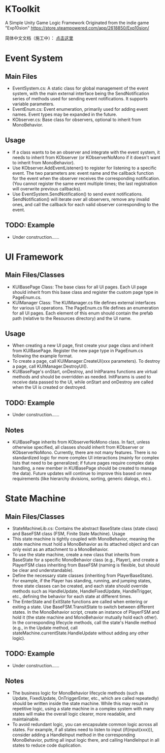 # KToolkit
A Simple Unity Game Logic Framework
Originated from the indie game "Exp10sion"
<u>https://store.steampowered.com/app/2618850/Exp10sion/</u>

简体中文文档（施工中）：
<u>[点击这里](https://github.com/cortexA233/KToolkit_for_unity/blob/main/README_CN.md)</u>

# Event System
## Main Files
* EventSystem.cs: A static class for global management of the event system, with the main external interface being the SendNotification series of methods used for sending event notifications. It supports variable parameters.
* EventEnum.cs: Event enumeration, primarily used for adding event names. Event types may be expanded in the future.
* KObserver.cs: Base class for observers, optional to inherit from MonoBehavior.
## Usage
* If a class wants to be an observer and integrate with the event system, it needs to inherit from KObserver (or KObserverNoMono if it doesn't want to inherit from MonoBehavior).
* Use KObserver.AddEventListener() to register for listening to a specific event. The two parameters are: event name and the callback function for the event when the observer receives the corresponding notification. (You cannot register the same event multiple times; the last registration will overwrite previous callbacks).
* Use EventSystem.SendNotification() to send event notifications. SendNotification() will iterate over all observers, remove any invalid ones, and call the callback for each valid observer corresponding to the event.
## TODO: Example
* Under construction......


# UI Framework
## Main Files/Classes
* KUIBasePage Class: The base class for all UI pages. Each UI page should inherit from this base class and register the custom page type in PageEnum.cs.
* KUIManager Class: The KUIManager.cs file defines external interfaces for various UI operations. The PageEnum.cs file defines an enumeration for all UI pages. Each element of this enum should contain the prefab path (relative to the Resources directory) and the UI name.
## Usage
* When creating a new UI page, first create your page class and inherit from KUIBasePage.
Register the new page type in PageEnum.cs following the example format.
* To create a page, call KUIManager.CreateUI<xxxPage>(xxx parameters). To destroy a page, call KUIManager.DestroyUI<xxxPage>().
* KUIBasePage's onStart, onDestroy, and InitParams functions are virtual methods and should be overridden as needed. InitParams is used to receive data passed to the UI, while onStart and onDestroy are called when the UI is created or destroyed.
## TODO: Example
* Under construction......
## Notes
* KUIBasePage inherits from KObserverNoMono class. In fact, unless otherwise specified, all classes should inherit from KObserver or KObserverNoMono.
Currently, there are not many features. There is no standardized logic for more complex UI interactions (mainly for complex lists that need to be generalized; if future pages require complex data handling, a new member in KUIBasePage should be created to manage the data). Future updates will continue to improve this based on new requirements (like hierarchy divisions, sorting, generic dialogs, etc.).

# State Machine
## Main Files/Classes
* StateMachineLib.cs: Contains the abstract BaseState class (state class) and BaseFSM class (FSM, Finite State Machine).
Usage
* This state machine is tightly coupled with MonoBehavior, meaning the state machine must hold a MonoBehavior as its attached object and can only exist as an attachment to a MonoBehavior.
* To use the state machine, create a new class that inherits from BaseState for a specific MonoBehavior class (e.g., Player), and create a PlayerFSM class inheriting from BaseFSM (naming is flexible, but should be clear and understandable).
* Define the necessary state classes (inheriting from PlayerBaseState). For example, if the Player has standing, running, and jumping states, three state classes can be created, and each state should override methods such as HandleUpdate, HandleFixedUpdate, HandleTrigger, etc., defining the behavior for each state at different times.
* The EnterState and ExitState functions are called when entering or exiting a state. Use BaseFSM.TransitState to switch between different states.
In the MonoBehavior script, create an instance of PlayerFSM and hold it (the state machine and MonoBehavior mutually hold each other). In the corresponding lifecycle methods, call the state's Handle method (e.g., in the Update method, call stateMachine.currentState.HandleUpdate without adding any other logic).
## TODO: Example
* Under construction......
## Notes
* The business logic for MonoBehavior lifecycle methods (such as Update, FixedUpdate, OnTriggerEnter, etc., which are called repeatedly) should be written inside the state machine. While this may result in repetitive logic, using a state machine in a complex system with many states will make the overall logic clearer, more readable, and maintainable.
* To avoid redundant logic, you can encapsulate common logic across all states. For example, if all states need to listen to input (if(input(xxx))), consider adding a HandleInput method in the corresponding MonoBehavior, putting all input logic there, and calling HandleInput in all states to reduce code duplication.
